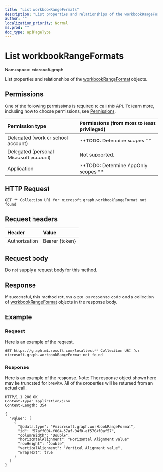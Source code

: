 ```yaml
---
title: "List workbookRangeFormats"
description: "List properties and relationships of the workbookRangeFormat objects."
author: ""
localization_priority: Normal
ms.prod: ""
doc_type: apiPageType
---
```


# List workbookRangeFormats

Namespace: microsoft.graph

List properties and relationships of the [workbookRangeFormat](../resources/workbookrangeformat.md) objects.

## Permissions
One of the following permissions is required to call this API. To learn more, including how to choose permissions, see [Permissions](/concepts/permissions-reference.md).

|Permission type|Permissions (from most to least privileged)|
|:---|:---|
|Delegated (work or school account)|**TODO: Determine scopes **|
|Delegated (personal Microsoft account)|Not supported.|
|Application|**TODO: Determine AppOnly scopes **|

## HTTP Request
<!-- {
  "blockType": "ignored"
}
-->
``` http
GET ** Collection URI for microsoft.graph.workbookRangeFormat not found
```

## Request headers
|Header|Value|
|:---|:---|
|Authorization|Bearer {token}|

## Request body
Do not supply a request body for this method.

## Response
If successful, this method returns a `200 OK` response code and a collection of [workbookRangeFormat](../resources/workbookrangeformat.md) objects in the response body.

## Example

### Request
Here is an example of the request.
<!-- {
  "blockType": "request",
  "name": "get_workbookrangeformat"
}
-->
``` http
GET https://graph.microsoft.com/localtest** Collection URI for microsoft.graph.workbookRangeFormat not found
```

### Response
Here is an example of the response. Note: The response object shown here may be truncated for brevity. All of the properties will be returned from an actual call.
<!-- {
  "blockType": "response",
  "truncated": true,
  "@odata.type": "collection(microsoft.graph.workbookrangeformat)"
}
-->
``` http
HTTP/1.1 200 OK
Content-Type: application/json
Content-Length: 354

{
  "value": [
    {
      "@odata.type": "#microsoft.graph.workbookRangeFormat",
      "id": "57aff004-f004-57af-04f0-af5704f0af57",
      "columnWidth": "Double",
      "horizontalAlignment": "Horizontal Alignment value",
      "rowHeight": "Double",
      "verticalAlignment": "Vertical Alignment value",
      "wrapText": true
    }
  ]
}
```

